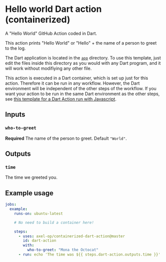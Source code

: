 # Hello world Dart action (containerized)

A "Hello World" GitHub Action coded in Dart.

This action prints "Hello World" or "Hello" + the name of a person to greet to the log.

The Dart application is located in the [`app`](./app) directory. To use this template, just edit the files inside this directory as you would with any Dart program, and it will work without modifiying any other file.

This action is executed in a Dart container, which is set up just for this action. Therefore it can be run in any workflow. However, the Dart environment will be independent of the other steps of the workflow. If you want your action to be run in the same Dart environment as the other steps, see [this template for a Dart Action run with Javascript](https://github.com/axel-op/hello-world-dart-action).

## Inputs

### `who-to-greet`

**Required** The name of the person to greet. Default `"World"`.

## Outputs

### `time`

The time we greeted you.

## Example usage

```yaml
jobs:
  example:
    runs-on: ubuntu-latest

    # No need to build a container here!

    steps:
      - uses: axel-op/containerized-dart-action@master
        id: dart-action
        with:
          who-to-greet: "Mona the Octocat"
      - run: echo 'The time was ${{ steps.dart-action.outputs.time }}'
```
